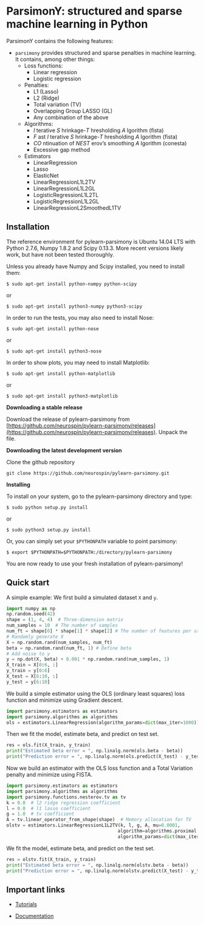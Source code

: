 ParsimonY: structured and sparse machine learning in Python
===========================================================

ParsimonY contains the following features:
* `parsimony` provides structured and sparse penalties in machine learning. It contains, among other things:
    * Loss functions:
        * Linear regression
        * Logistic regression
    * Penalties:
        * L1 (Lasso)
        * L2 (Ridge)
        * Total variation (TV)
        * Overlapping Group LASSO (GL)
        * Any combination of the above
    * Algorithms:
        * _I_ terative _S_ hrinkage-_T_ hresholding _A_ lgorithm (fista)
        * _F_ ast _I_ terative _S_ hrinkage-_T_ hresholding _A_ lgorithm (fista)
        * _CO_ ntinuation of _NEST_ erov’s smoothing _A_ lgorithm (conesta)
        * Excessive gap method
    * Estimators
        * LinearRegression
        * Lasso
        * ElasticNet
        * LinearRegressionL1L2TV
        * LinearRegressionL1L2GL
        * LogisticRegressionL1L2TL
        * LogisticRegressionL1L2GL
        * LinearRegressionL2SmoothedL1TV

Installation
------------
The reference environment for pylearn-parsimony is Ubuntu 14.04 LTS with
Python 2.7.6, Numpy 1.8.2 and Scipy 0.13.3. More recent versions likely work,
but have not been tested thoroughly.

Unless you already have Numpy and Scipy installed, you need to install them:
```
$ sudo apt-get install python-numpy python-scipy
```
or
```
$ sudo apt-get install python3-numpy python3-scipy
```

In order to run the tests, you may also need to install Nose:
```
$ sudo apt-get install python-nose
```
or
```
$ sudo apt-get install python3-nose
```

In order to show plots, you may need to install Matplotlib:
```
$ sudo apt-get install python-matplotlib
```
or
```
$ sudo apt-get install python3-matplotlib
```



**Downloading a stable release**


Download the release of pylearn-parsimony from
[https://github.com/neurospin/pylearn-parsimony/releases](https://github.com/neurospin/pylearn-parsimony/releases).
Unpack the file.

**Downloading the latest development version**

Clone the github repository

```
git clone https://github.com/neurospin/pylearn-parsimony.git
```

**Installing**

To install on your system, go to the pylearn-parsimony directory and type:
```
$ sudo python setup.py install
```
or
```
$ sudo python3 setup.py install
```

Or, you can simply set your ``$PYTHONPATH`` variable to point parsimony:
```
$ export $PYTHONPATH=$PYTHONPATH:/directory/pylearn-parsimony
```

You are now ready to use your fresh installation of pylearn-parsimony!


Quick start
-----------

A simple example: We first build a simulated dataset `X` and `y`.

```python
import numpy as np
np.random.seed(42)
shape = (1, 4, 4)  # Three-dimension matrix
num_samples = 10  # The number of samples
num_ft = shape[0] * shape[1] * shape[2] # The number of features per sample
# Randomly generate X
X = np.random.rand(num_samples, num_ft)
beta = np.random.rand(num_ft, 1) # Define beta
# Add noise to y
y = np.dot(X, beta) + 0.001 * np.random.rand(num_samples, 1)
X_train = X[0:6, :]
y_train = y[0:6]
X_test = X[6:10, :]
y_test = y[6:10]
```

We build a simple estimator using the OLS (ordinary least squares) loss
function and minimize using Gradient descent.

```python
import parsimony.estimators as estimators
import parsimony.algorithms as algorithms
ols = estimators.LinearRegression(algorithm_params=dict(max_iter=1000))
```
Then we fit the model, estimate beta, and predict on test set.
```python
res = ols.fit(X_train, y_train)
print("Estimated beta error = ", np.linalg.norm(ols.beta - beta))
print("Prediction error = ", np.linalg.norm(ols.predict(X_test) - y_test))
```

Now we build an estimator with the OLS loss function and a Total Variation
penalty and minimize using FISTA.
```python
import parsimony.estimators as estimators
import parsimony.algorithms as algorithms
import parsimony.functions.nesterov.tv as tv
k = 0.0  # l2 ridge regression coefficient
l = 0.0  # l1 lasso coefficient
g = 1.0  # tv coefficient
A = tv.linear_operator_from_shape(shape)  # Memory allocation for TV
olstv = estimators.LinearRegressionL1L2TV(k, l, g, A, mu=0.0001,
                                         algorithm=algorithms.proximal.FISTA(),
                                         algorithm_params=dict(max_iter=1000))
```
We fit the model, estimate beta, and predict on the test set.
```python
res = olstv.fit(X_train, y_train)
print("Estimated beta error = ", np.linalg.norm(olstv.beta - beta))
print("Prediction error = ", np.linalg.norm(olstv.predict(X_test) - y_test))
```

Important links
----------------

* [Tutorials](http://neurospin.github.io/pylearn-parsimony/tutorials.html)

* [Documentation](http://neurospin.github.io/pylearn-parsimony/)
